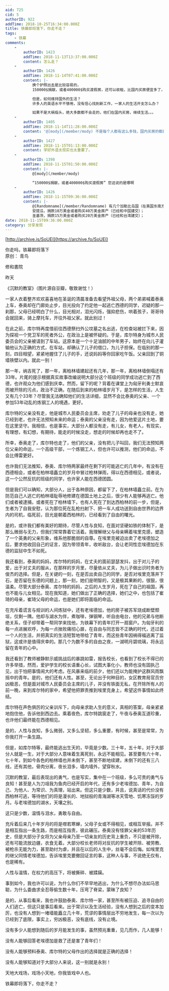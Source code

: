```yaml
---
aid: 725
cid: 5
authorID: 922
addTime: 2018-10-25T16:34:00.000Z
title: 铁幕即将落下，你走不走？
tags:
    - 铁幕
comments:
    -
        authorID: 1423
        addTime: 2018-11-13T13:37:00.000Z
        content: 怎么走？
    -
        authorID: 1426
        addTime: 2018-11-14T07:41:00.000Z
        content: |-
            换个护照出去是比较容易的，  
            150000$捐献，或者400000$购买渡假房，还可以收租，比国内买房便宜多了，

            但是，如何维持国外的生活？  
            许多人的英语水平不够用，没有信心找到新工作，一家人的生活开支怎么办？

            如果不是大祸临头，绝大多数都不会走的，他们在国内买房，继续生活。。。
    -
        authorID: 1405
        addTime: 2018-11-14T11:28:00.000Z
        content: '@[mody](/member/mody) 不是每个人都有这么多钱，国内买房的都是透支了几十年的钱包换来的'
    -
        authorID: 1427
        addTime: 2018-11-15T01:13:00.000Z
        content: 学好外语太现实也太重要了。
    -
        authorID: 1398
        addTime: 2018-11-15T01:50:00.000Z
        content: |-
            @[mody](/member/mody)

            “150000$捐献，或者400000$购买渡假房” 您这说的是哪啊
    -
        authorID: 1426
        addTime: 2018-11-15T09:36:00.000Z
        content: |-
            @[Randomname](/member/Randomname) 有几个加勒比岛国（在美国东南方向）开设了投资护照项目，  
            安提瓜，捐款10万美金或者购买40万美金房产（已经和中国建交）；  
            圣基茨，捐款15万美金或者购买20万美金房产（已经和台湾建交）；
date: 2018-11-15T09:36:00.000Z
category: 分享发现
---
```


[http://archive.is/SoUEI](https://archive.fo/SoUEI)

你走吗，铁幕即将落下  
原创： 青鸟

修和書院

昨天

《沉默的教室》（图片源自豆瓣，敬致谢忱！）

一家人衣着整齐欢欢喜喜地在圣诞的清晨准备去看望外祖父母，两个弟弟喊着泰奥上车，泰奥却在门廊处止步，目光投向了约定他一起逃亡西德的同学，迟疑的那一刹那，父母已经明白了什么，目光相对，泪光闪烁，强抑悲伤，哄着孩子，哥哥待会就回来，骑上摩托车，开往外祖父家。就此别过！

在此之前，库尔特再度借前往西德祭扫外公坟墓之名出逃，在检查站被拦下来，因为探视一个党卫军的死者外公，在政治上是被怀疑的。于是，库尔特身为城市人民委员会的父亲被请到了车站。这原本是一个十足油腻的中年男子，始终在向儿子灌输他认为正确的方式，在车站，却确认了儿子的借口，为儿子担保。在临别的那一刻，四目相望，紧紧地握住了儿子的手，还说妈妈等你回家吃午饭。父亲回到了铜墙铁壁以内。就此一别！

那一年，纳吉死了，那一年，离柏林墙建起还有几年，那一年，离柏林墙倒塌还有33年。片尾的提示根据真实故事改编说明大部分这个班级的同学成功逃亡到了西德，也许观众为他们感到庆幸。然而，留下的呢？背着在课堂上为匈牙利勇士默哀而被开除的污点，政治不正确，在随后到来的柏林墙岁月下，是怎样的生活，人生又有几个33年？尽管我无法确知他们的生活详细，显然不会比泰奥的父亲、一个参加53年动乱的炼钢工人的境遇，更好。

库尔特的父亲没有走，他是城市人民委员会主席，劝走了儿子的母亲也没有走，她已经到老，也许无法预知未来的命运；泰奥的父亲没有走，因为他爱这片土地，要在这里坚守。我相信，也是事实，大部分人都没有走，有儿女，有老人，有现实，有理想，有幻想，有期待，能走的时候没走，想走的时候却再也走不了。

所幸，泰奥走了，库尔特也走了，他们的父亲，没有把儿子叫回，我们无法预知两位父亲的命运，一个高级干部，一个炼钢工人，但也许可以推测，他们的命运，不会比傅雷更好。

也许我们无法推知，泰奥、库尔特两家最终在剩下的可能逃亡的几年中，有没有在西德相会，或者在柏林墙矗立的岁月中冒过枪林弹雨，得以在西德相见，或者说，这一个公然反抗的班级的同学，也许家人能在西德团圆。

但是我们可以确知，大部分人，出于各种原因，都留下了，在柏林墙矗立前。在为防范自己人逃亡的柏林墙耻辱地修建在德国土地上之后，很少有人能够再逃亡。他们或者被逮捕，或者死在了柏林墙下，也有人死在了到达西柏林的前一步，但是，生者为了自我安慰，认为那位死在乱枪扫射下、把一车人成功送到自由世界的边界内的司机，临死前，目光是朝着西柏林的，已经看到了自由的曙光。

是的，或许我们都有美好的期待，尽管人性与良知，在面对坚硬如铁的体制下，是那么微弱与无力，但我们常常靠着它活着。我理解继父与母亲瞒着埃里克感，塑造了一个英勇的父亲形象，维系他那脆弱的自尊。在埃里克被迫出卖了老埃德加之后，要求他收回自己的证言，因为带领青年，收听敌台，会让老同性恋埃德加在东德的监狱中生不如死。

我还看到，泰奥的妈妈，库尔特的妈妈，在丈夫的面前瑟瑟发抖，出于对儿子的爱，出于对丈夫的服从，在那样的岁月里，尽量依从丈夫，为儿子做出识时务者为俊杰的选择。但是，在关键的一刻，在是否出卖自己的同学，是否对埃里克落井下石，是否留在东德的问题上，那一刻，她们是明智的，又是极其果断的，很狠，很温柔。尽管大部分泰奥、库尔特的妈妈，之后的人生岁月，死在了自己的祖国，再也不能与儿女相见。现在我知道，她们做出了正确的选择，她们之中，也包括了崔琦的母亲，崔琦父母的命运，也是她们即将面临的命运。

在充斥着谎言与规训的人间炼狱中，还有老埃德加，他的房子被苏军烧成断壁颓垣，仅剩一隅，他却与湖水为伴，煮咖啡，弹钢琴，听自由电台，他的兄弟与他断绝关系，侄子却带着一帮同学来找他，为铁幕下的青年打开一扇窗户。为匈牙利的每一点进展欢呼，为每一点挫败痛彻心扉，在自由与同志皆不正确的时代，还过着一个人的生活，并把真实的生活短暂地带给了青年，而这些青年因祸得福逃离了监狱，这或许是值得庆幸的。那几个为数不多的自由之夜，一湖明月碧琉璃，将永远留在青年的心中。

我还看到了教师被静默示威挑战后的暴跳如雷，报告校长，也看到了校长不得已的许多举措，然而，爱护学生的校长语重心长，试图大事化小，教师也没有固执己见，出于怕把事情闹大的考虑。在风暴来临的前夕，他们还以为能掩护这群风雨飘摇中的青年。是的，他们还有人性。甚至，无论出于何种目的，女区教育局官员穷凶极恶，但是面对城市人民委员会主席的儿子，并没有铁面无私，在开除所有人的前一晚，来到库尔特的家中，希望他把罪责推到埃里克身上，希望这件事情如此终结。

库尔特在声色俱厉的父亲训斥下，向母亲求助人生的意义，真相的答案，母亲紧紧地抱住他，告诉他到西边去。乘着夜色，库尔特跳窗走了，午夜与泰奥互道珍重，也许他们最终能在西德相见。

是的，人性与良知，多么微弱，又多么坚韧，多么重要，有时候，甚至是常常，为你我打开一条生路。

但是，如库尔特等，最终能逃出生天的，毕竟是少数。三十年，五十年，对于大部分人就是一生，对于大部分人意味着生离死别，永远不能相见。甚至要有六十年，七十年，到如今各色的柏林墙也并未倒下，甚至不断地续建，未倒下的还有三八线，还有其他，骨肉分离，夜长泪多，墙内墙外，望穿秋水。

沉默的教室，最后表现出的勇气，也是写实，集中在一个班级，多么可贵的勇气与良知！甚至是人为刀俎我为鱼肉已经开启的年代，还有多少老埃德加、青年，为自己、为他人、为常识、为真理，站出来。但这只是少数，并且，说真话的代价没有西柏林可逃，等待他们的将是漫长的、地狱般的青海湖等冰天雪地、饥寒冻馁的岁月。与老埃德加的湖水，天壤之别。

这只是少数，温情与泪水，勇敢与自由。

充斥着后来几十年岁月的将是噤若寒蝉，父母子女或不得相见，或相互举报。并不是相互指出一条生路，而是相互指责，彼此碾压。泰奥没有怪罪父亲的53年历史，但是大部分子女将为父亲母亲乃至一切亲友的历史背上重负，不只是被开除，还有可能流放边疆，衣食无着。大部分校长老师将对反抗的学生被开除、被劳教、被枪杀无能为力，甚至助纣为虐，并且在以后的人生中，丝毫不会后悔。如埃里克的继父同情老埃德加，告诉埃里克要撤回证言的事，这种人与事，不说绝无仅有，也是稀有。

人性与温情，在权力的高压下，将被撕碎、被蹂躏。

事到如今，我也许可以说，为什么你们不早早地逃出，为什么不想尽办法如马思聪，为什么委曲求全忍辱偷生数十年，压弯了脊梁，蒙昧了良知？

是的，从事后看来，我也许鼓励泰奥、库尔特一家，甚至所有被压迫、追寻自由的人们逃亡，但这只是事后看来。出于常识以及生活经验，没有人想到之后的变本加厉，也没有人想到一堵墙能矗立几十年，荒谬的事情层出不穷地发生，每一次以为已经到了底限，事实上，穷凶极恶，没有底线，没有止境。

没有多少人能想到随后的岁月能发生的事，虽然预兆重重，见几而作，几人能够！

没有人能够回答老埃德加是救了还是害了青年们！

没有人能够预料泰奥、库尔特的父母作出的选择就是正确的选择！

没有人能够知道对于大部分人来说，这一别就是永别！

天地大戏场，戏场小天地，你我皆戏中人也。

铁幕即将落下，你走不走？
